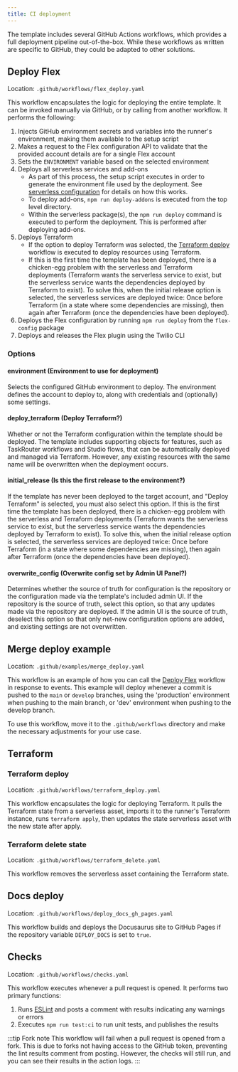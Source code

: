 ```yaml
---
title: CI deployment
---
```


The template includes several GitHub Actions workflows, which provides a full deployment pipeline out-of-the-box. While these workflows as written are specific to GitHub, they could be adapted to other solutions.

## Deploy Flex

Location: `.github/workflows/flex_deploy.yaml`

This workflow encapsulates the logic for deploying the entire template. It can be invoked manually via GitHub, or by calling from another workflow. It performs the following:
1. Injects GitHub environment secrets and variables into the runner's environment, making them available to the setup script
1. Makes a request to the Flex configuration API to validate that the provided account details are for a single Flex account
1. Sets the `ENVIRONMENT` variable based on the selected environment
1. Deploys all serverless services and add-ons
   - As part of this process, the setup script executes in order to generate the environment file used by the deployment. See [serverless configuration](/building/template-utilities/configuration#serverless-configuration) for details on how this works.
   - To deploy add-ons, `npm run deploy-addons` is executed from the top level directory.
   - Within the serverless package(s), the `npm run deploy` command is executed to perform the deployment. This is performed after deploying add-ons.
1. Deploys Terraform
   - If the option to deploy Terraform was selected, the [Terraform deploy](#terraform-deploy) workflow is executed to deploy resources using Terraform.
   - If this is the first time the template has been deployed, there is a chicken-egg problem with the serverless and Terraform deployments (Terraform wants the serverless service to exist, but the serverless service wants the dependencies deployed by Terraform to exist). To solve this, when the initial release option is selected, the serverless services are deployed twice: Once before Terraform (in a state where some dependencies are missing), then again after Terraform (once the dependencies have been deployed).
1. Deploys the Flex configuration by running `npm run deploy` from the `flex-config` package
1. Deploys and releases the Flex plugin using the Twilio CLI

### Options

#### environment (Environment to use for deployment)

Selects the configured GitHub environment to deploy. The environment defines the account to deploy to, along with credentials and (optionally) some settings.

#### deploy_terraform (Deploy Terraform?)

Whether or not the Terraform configuration within the template should be deployed. The template includes supporting objects for features, such as TaskRouter workflows and Studio flows, that can be automatically deployed and managed via Terraform. However, any existing resources with the same name will be overwritten when the deployment occurs.

#### initial_release (Is this the first release to the environment?)

If the template has never been deployed to the target account, and "Deploy Terraform" is selected, you must also select this option. If this is the first time the template has been deployed, there is a chicken-egg problem with the serverless and Terraform deployments (Terraform wants the serverless service to exist, but the serverless service wants the dependencies deployed by Terraform to exist). To solve this, when the initial release option is selected, the serverless services are deployed twice: Once before Terraform (in a state where some dependencies are missing), then again after Terraform (once the dependencies have been deployed).

#### overwrite_config (Overwrite config set by Admin UI Panel?)

Determines whether the source of truth for configuration is the repository or the configuration made via the template's included admin UI. If the repository is the source of truth, select this option, so that any updates made via the repository are deployed. If the admin UI is the source of truth, deselect this option so that only net-new configuration options are added, and existing settings are not overwritten.

## Merge deploy example

Location: `.github/examples/merge_deploy.yaml`

This workflow is an example of how you can call the [Deploy Flex](#deploy-flex) workflow in response to events. This example will deploy whenever a commit is pushed to the `main` or `develop` branches, using the 'production' environment when pushing to the main branch, or 'dev' environment when pushing to the develop branch.

To use this workflow, move it to the `.github/workflows` directory and make the necessary adjustments for your use case.

## Terraform

### Terraform deploy

Location: `.github/workflows/terraform_deploy.yaml`

This workflow encapsulates the logic for deploying Terraform. It pulls the Terraform state from a serverless asset, imports it to the runner's Terraform instance, runs `terraform apply`, then updates the state serverless asset with the new state after apply.

### Terraform delete state

Location: `.github/workflows/terraform_delete.yaml`

This workflow removes the serverless asset containing the Terraform state.

## Docs deploy

Location: `.github/workflows/deploy_docs_gh_pages.yaml`

This workflow builds and deploys the Docusaurus site to GitHub Pages if the repository variable `DEPLOY_DOCS` is set to `true`.

## Checks

Location: `.github/workflows/checks.yaml`

This workflow executes whenever a pull request is opened. It performs two primary functions:
1. Runs [ESLint](/building/template-utilities/eslint) and posts a comment with results indicating any warnings or errors
1. Executes `npm run test:ci` to run unit tests, and publishes the results

:::tip Fork note
This workflow will fail when a pull request is opened from a fork. This is due to forks not having access to the GitHub token, preventing the lint results comment from posting. However, the checks will still run, and you can see their results in the action logs.
:::